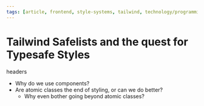 ```yaml
---
tags: [article, frontend, style-systems, tailwind, technology/programming]
---
```


# Tailwind Safelists and the quest for Typesafe Styles

headers

- Why do we use components?
- Are atomic classes the end of styling, or can we do better?
	- Why even bother going beyond atomic classes?
